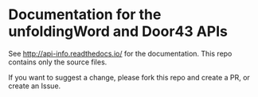 # Documentation for the unfoldingWord and Door43 APIs

See http://api-info.readthedocs.io/ for the documentation. This repo contains only the source files.

If you want to suggest a change, please fork this repo and create a PR, or create an Issue.
